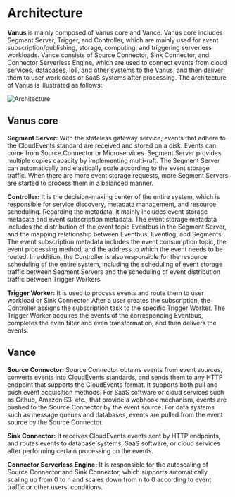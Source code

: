# Architecture

**Vanus** is mainly composed of Vanus core and Vance. Vanus core includes Segment Server, Trigger, and Controller, which are mainly used for event subscription/publishing, storage, computing, and triggering serverless workloads. Vance consists of Source Connector, Sink Connector, and Connector Serverless Engine, which are used to connect events from cloud services, databases, IoT, and other systems to the Vanus, and then deliver them to user workloads or SaaS systems after processing. The architecture of Vanus is illustrated as follows:


![Architecture](https://user-images.githubusercontent.com/4669944/174031662-58123692-e01c-43c4-931f-5e1ec9b9a2da.jpeg)


## Vanus core

**Segment Server:** With the stateless gateway service, events that adhere to the CloudEvents standard are received and stored on a disk.  Events can come from Source Connector or Microservices. Segment Server provides multiple copies capacity by implementing multi-raft. The Segment Server can automatically and elastically scale according to the event storage traffic. When there are more event storage requests, more Segment Servers are started to process them in a balanced manner.

**Controller:** It is the decision-making center of the entire system,  which is responsible for service discovery, metadata management, and resource scheduling. Regarding the metadata,  it mainly includes event storage metadata and event subscription metadata. The event storage metadata includes the distribution of the event topic Eventbus in the Segment Server, and the mapping relationship between Eventbus, Eventlog, and Segments. The event subscription metadata includes the event consumption topic, the event processing method, and the address to which the event needs to be routed. In addition, the Controller is also responsible for the resource scheduling of the entire system, including the scheduling of event storage traffic between Segment Servers and the scheduling of event distribution traffic between Trigger Workers.

**Trigger Worker:** It is used to process events and route them to user workload or Sink Connector. After a user creates the subscription, the Controller assigns the subscription task to the specific Trigger Worker. The Trigger Worker acquires the events of the corresponding Eventbus, completes the even filter and even transformation, and then delivers the events.

## Vance

**Source Connector:** Source Connector obtains events from event sources, converts events into CloudEvents standards, and sends them to any HTTP endpoint that supports the CloudEvents format. It supports both pull and push event acquisition methods. For SaaS software or cloud services such as Github, Amazon S3, etc.,  that provide a webhook mechanism, events are pushed to the Source Connector by the event source. For data systems such as message queues and databases, events are pulled from the event source by the Source Connector.

**Sink Connector:** It receives CloudEvents events sent by HTTP endpoints, and routes events to database systems, SaaS software, or cloud services after performing certain processing on the events.

**Connector Serverless Engine:** It is responsible for the autoscaling of Source Connector and Sink Connector, which supports automatically scaling up from 0 to n and scales down from n to 0 according to event traffic or other users' conditions.
